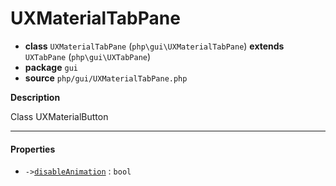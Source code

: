 # UXMaterialTabPane

- **class** `UXMaterialTabPane` (`php\gui\UXMaterialTabPane`) **extends** `UXTabPane` (`php\gui\UXTabPane`)
- **package** `gui`
- **source** `php/gui/UXMaterialTabPane.php`

**Description**

Class UXMaterialButton

---

#### Properties

- `->`[`disableAnimation`](#prop-disableanimation) : `bool`